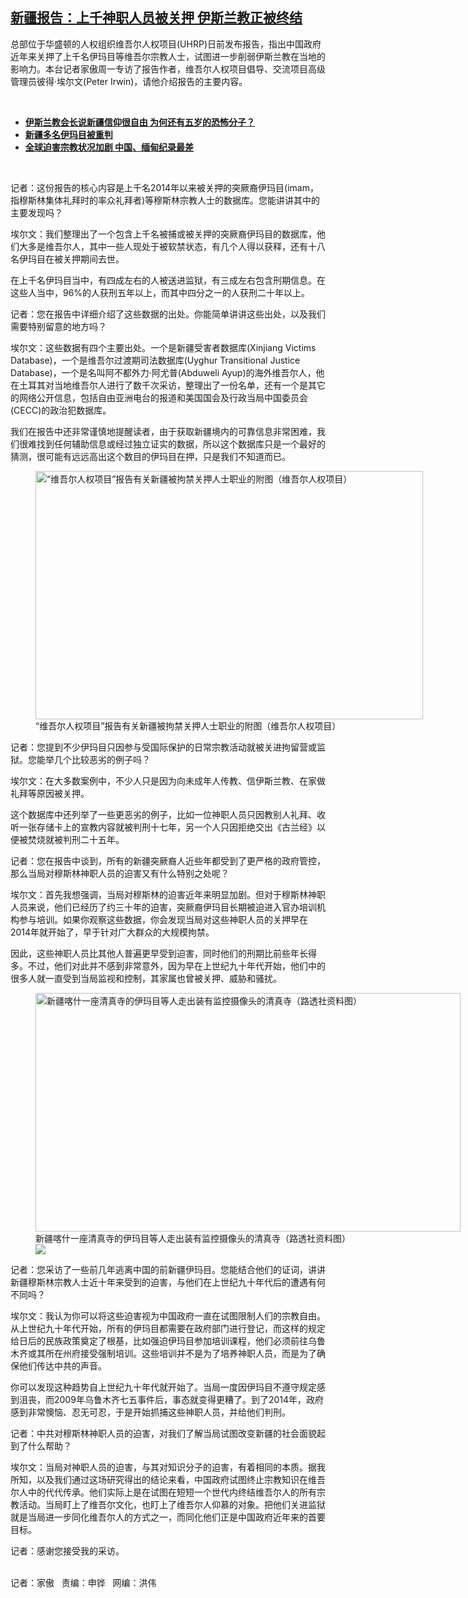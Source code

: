 <!--1621288517000-->
[新疆报告：上千神职人员被关押 伊斯兰教正被终结](https://www.rfa.org/mandarin/yataibaodao/shehui/hc-05172021104846.html)
------

<p></p><p>总部位于华盛顿的人权组织维吾尔人权项目(UHRP)日前发布报告，指出中国政府近年来关押了上千名伊玛目等维吾尔宗教人士，试图进一步削弱伊斯兰教在当地的影响力。本台记者家傲周一专访了报告作者，维吾尔人权项目倡导、交流项目高级管理员彼得·埃尔文(Peter Irwin)，请他介绍报告的主要内容。</p><p><br/></p><ul><li><a href="https://www.rfa.org/mandarin/yataibaodao/shaoshuminzu/wy-05132021133757.html"><strong>伊斯兰教会长说新疆信仰很自由 为何还有五岁的恐怖分子？</strong></a></li><li><strong><a href="https://www.rfa.org/mandarin/yataibaodao/shaoshuminzu/ql2-03032020065659.html">新疆多名伊玛目被重判</a></strong></li><li><strong><a href="https://www.rfa.org/mandarin/Xinwen/st0421a-04212021024032.html">全球迫害宗教状况加剧 中国、缅甸纪录最差</a></strong></li></ul><p><br/></p><p>记者：这份报告的核心内容是上千名2014年以来被关押的突厥裔伊玛目(imam，指穆斯林集体礼拜时的率众礼拜者)等穆斯林宗教人士的数据库。您能讲讲其中的主要发现吗？</p><p>埃尔文：我们整理出了一个包含上千名被捕或被关押的突厥裔伊玛目的数据库，他们大多是维吾尔人，其中一些人现处于被软禁状态，有几个人得以获释，还有十八名伊玛目在被关押期间去世。</p><p>在上千名伊玛目当中，有四成左右的人被送进监狱，有三成左右包含刑期信息。在这些人当中，96%的人获刑五年以上，而其中四分之一的人获刑二十年以上。</p><p>记者：您在报告中详细介绍了这些数据的出处。你能简单讲讲这些出处，以及我们需要特别留意的地方吗？</p><p>埃尔文：这些数据有四个主要出处。一个是新疆受害者数据库(Xinjiang Victims Database)，一个是维吾尔过渡期司法数据库(Uyghur Transitional Justice Database)，一个是名叫阿不都外力·阿尤普(Abduweli Ayup)的海外维吾尔人，他在土耳其对当地维吾尔人进行了数千次采访，整理出了一份名单，还有一个是其它的网络公开信息，包括自由亚洲电台的报道和美国国会及行政当局中国委员会(CECC)的政治犯数据库。</p><p>我们在报告中还非常谨慎地提醒读者，由于获取新疆境内的可靠信息非常困难，我们很难找到任何辅助信息或经过独立证实的数据，所以这个数据库只是一个最好的猜测，很可能有远远高出这个数目的伊玛目在押，只是我们不知道而已。</p><p><figure class="image-richtext image-inline captioned" style="width:620px;"><img alt="“维吾尔人权项目”报告有关新疆被拘禁关押人士职业的附图（维吾尔人权项目）" height="397" src="https://www.rfa.org/mandarin/yataibaodao/shehui/hc-05172021104846.html/hc0517b.jpg/@@images/5e0d4429-79fd-43bf-b5ad-62deae1c4eb8.png" title="hc0517b.jpg" width="620"/><figcaption class="image-caption">“维吾尔人权项目”报告有关新疆被拘禁关押人士职业的附图（维吾尔人权项目）</figcaption><small></small></figure></p><p>记者：您提到不少伊玛目只因参与受国际保护的日常宗教活动就被关进拘留营或监狱。您能举几个比较恶劣的例子吗？</p><p>埃尔文：在大多数案例中，不少人只是因为向未成年人传教、信伊斯兰教、在家做礼拜等原因被关押。</p><p>这个数据库中还列举了一些更恶劣的例子，比如一位神职人员只因教别人礼拜、收听一张存储卡上的宣教内容就被判刑十七年，另一个人只因拒绝交出《古兰经》以便被焚烧就被判刑二十五年。</p><p>记者：您在报告中谈到，所有的新疆突厥裔人近些年都受到了更严格的政府管控，那么当局对穆斯林神职人员的迫害又有什么特别之处呢？</p><p>埃尔文：首先我想强调，当局对穆斯林的迫害近年来明显加剧。但对于穆斯林神职人员来说，他们已经历了约三十年的迫害，突厥裔伊玛目长期被迫进入官办培训机构参与培训。如果你观察这些数据，你会发现当局对这些神职人员的关押早在2014年就开始了，早于针对广大群众的大规模拘禁。</p><p>因此，这些神职人员比其他人普遍更早受到迫害，同时他们的刑期比前些年长得多。不过，他们对此并不感到非常意外，因为早在上世纪九十年代开始，他们中的很多人就一直受到当局监视和控制，其家属也曾被关押、威胁和骚扰。</p><p><figure class="image-richtext image-inline captioned" style="width:680px;"><img alt="新疆喀什一座清真寺的伊玛目等人走出装有监控摄像头的清真寺（路透社资料图）" height="382" src="https://www.rfa.org/mandarin/yataibaodao/shehui/hc-05172021104846.html/hc0517.jpg/@@images/2e304fb6-6d49-44a0-93fb-2aac30b01f3f.jpeg" title="hc0517.jpg" width="680"/><figcaption class="image-caption">新疆喀什一座清真寺的伊玛目等人走出装有监控摄像头的清真寺（路透社资料图）</figcaption><small></small><div id="zoomattribute"><a data-caption="新疆喀什一座清真寺的伊玛目等人走出装有监控摄像头的清真寺（路透社资料图）" data-fancybox="" href="https://www.rfa.org/mandarin/yataibaodao/shehui/hc-05172021104846.html/hc0517.jpg" id="single_image" title="新疆喀什一座清真寺的伊玛目等人走出装有监控摄像头的清真寺（路透社资料图）"><img src="/++plone++rfa-resources/img/icon-zoom.png"/></a></div></figure></p><p>记者：您采访了一些前几年逃离中国的前新疆伊玛目。您能结合他们的证词，讲讲新疆穆斯林宗教人士近十年来受到的迫害，与他们在上世纪九十年代后的遭遇有何不同吗？</p><p>埃尔文：我认为你可以将这些迫害视为中国政府一直在试图限制人们的宗教自由。从上世纪九十年代开始，所有的伊玛目都需要在政府部门进行登记，而这样的规定给日后的民族政策奠定了根基，比如强迫伊玛目参加培训课程，他们必须前往乌鲁木齐或其所在州府接受强制培训。这些培训并不是为了培养神职人员，而是为了确保他们传达中共的声音。</p><p>你可以发现这种趋势自上世纪九十年代就开始了。当局一度因伊玛目不遵守规定感到沮丧，而2009年乌鲁木齐七五事件后，事态就变得更糟了。到了2014年，政府感到非常懊恼、忍无可忍，于是开始抓捕这些神职人员，并给他们判刑。</p><p>记者：中共对穆斯林神职人员的迫害，对我们了解当局试图改变新疆的社会面貌起到了什么帮助？</p><p>埃尔文：当局对神职人员的迫害，与其对知识分子的迫害，有着相同的本质。据我所知，以及我们通过这场研究得出的结论来看，中国政府试图终止宗教知识在维吾尔人中的代代传承。他们实际上是在试图在短短一个世代内终结维吾尔人的所有宗教活动。当局盯上了维吾尔文化，也盯上了维吾尔人仰慕的对象。把他们关进监狱就是当局进一步同化维吾尔人的方式之一，而同化他们正是中国政府近年来的首要目标。</p><p>记者：感谢您接受我的采访。</p><p><br/>记者：家傲   责编：申铧   网编：洪伟</p>
